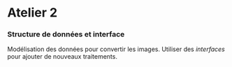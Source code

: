 # Atelier 2
### Structure de données et interface

Modélisation des données pour convertir les images.
Utiliser des _interfaces_ pour ajouter de nouveaux traitements.
